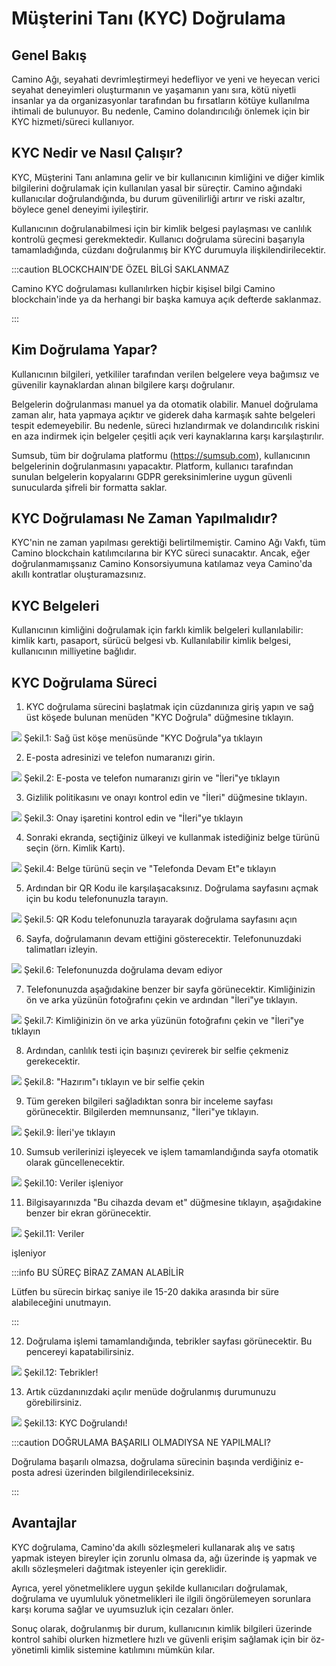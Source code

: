 
# Müşterini Tanı (KYC) Doğrulama

## Genel Bakış

Camino Ağı, seyahati devrimleştirmeyi hedefliyor ve yeni ve heyecan verici seyahat deneyimleri oluşturmanın ve yaşamanın yanı sıra, kötü niyetli insanlar ya da organizasyonlar tarafından bu fırsatların kötüye kullanılma ihtimali de bulunuyor. Bu nedenle, Camino dolandırıcılığı önlemek için bir KYC hizmeti/süreci kullanıyor.

## KYC Nedir ve Nasıl Çalışır?

KYC, Müşterini Tanı anlamına gelir ve bir kullanıcının kimliğini ve diğer kimlik bilgilerini doğrulamak için kullanılan yasal bir süreçtir. Camino ağındaki kullanıcılar doğrulandığında, bu durum güvenilirliği artırır ve riski azaltır, böylece genel deneyimi iyileştirir.

Kullanıcının doğrulanabilmesi için bir kimlik belgesi paylaşması ve canlılık kontrolü geçmesi gerekmektedir. Kullanıcı doğrulama sürecini başarıyla tamamladığında, cüzdanı doğrulanmış bir KYC durumuyla ilişkilendirilecektir.

:::caution BLOCKCHAIN'DE ÖZEL BİLGİ SAKLANMAZ

Camino KYC doğrulaması kullanılırken hiçbir kişisel bilgi Camino blockchain'inde ya da herhangi bir başka kamuya açık defterde saklanmaz.

:::

## Kim Doğrulama Yapar?

Kullanıcının bilgileri, yetkililer tarafından verilen belgelere veya bağımsız ve güvenilir kaynaklardan alınan bilgilere karşı doğrulanır.

Belgelerin doğrulanması manuel ya da otomatik olabilir. Manuel doğrulama zaman alır, hata yapmaya açıktır ve giderek daha karmaşık sahte belgeleri tespit edemeyebilir. Bu nedenle, süreci hızlandırmak ve dolandırıcılık riskini en aza indirmek için belgeler çeşitli açık veri kaynaklarına karşı karşılaştırılır.

Sumsub, tüm bir doğrulama platformu (https://sumsub.com), kullanıcının belgelerinin doğrulanmasını yapacaktır. Platform, kullanıcı tarafından sunulan belgelerin kopyalarını GDPR gereksinimlerine uygun güvenli sunucularda şifreli bir formatta saklar.

## KYC Doğrulaması Ne Zaman Yapılmalıdır?

KYC'nin ne zaman yapılması gerektiği belirtilmemiştir. Camino Ağı Vakfı, tüm Camino blockchain katılımcılarına bir KYC süreci sunacaktır. Ancak, eğer doğrulanmamışsanız Camino Konsorsiyumuna katılamaz veya Camino'da akıllı kontratlar oluşturamazsınız.

## KYC Belgeleri

Kullanıcının kimliğini doğrulamak için farklı kimlik belgeleri kullanılabilir: kimlik kartı, pasaport, sürücü belgesi vb. Kullanılabilir kimlik belgesi, kullanıcının milliyetine bağlıdır.


## KYC Doğrulama Süreci

1. KYC doğrulama sürecini başlatmak için cüzdanınıza giriş yapın ve sağ üst köşede bulunan menüden "KYC Doğrula" düğmesine tıklayın.

![](../../../static/img/camino/kyc/1-kyc-verify.png)
Şekil.1: Sağ üst köşe menüsünde "KYC Doğrula"ya tıklayın

2. E-posta adresinizi ve telefon numaranızı girin.

![](../../../static/img/camino/kyc/2-kyc-enter-email-phone.png)
Şekil.2: E-posta ve telefon numaranızı girin ve "İleri"ye tıklayın

3. Gizlilik politikasını ve onayı kontrol edin ve "İleri" düğmesine tıklayın.

![](../../../static/img/camino/kyc/3-kyc-confirm.png)
Şekil.3: Onay işaretini kontrol edin ve "İleri"ye tıklayın

4. Sonraki ekranda, seçtiğiniz ülkeyi ve kullanmak istediğiniz belge türünü seçin (örn. Kimlik Kartı).

![](../../../static/img/camino/kyc/4-kyc-select-id-cont-phone.png)
Şekil.4: Belge türünü seçin ve "Telefonda Devam Et"e tıklayın

5. Ardından bir QR Kodu ile karşılaşacaksınız. Doğrulama sayfasını açmak için bu kodu telefonunuzla tarayın.

![](../../../static/img/camino/kyc/5-kyc-qr-code.png)
Şekil.5: QR Kodu telefonunuzla tarayarak doğrulama sayfasını açın

6. Sayfa, doğrulamanın devam ettiğini gösterecektir. Telefonunuzdaki talimatları izleyin.

![](../../../static/img/camino/kyc/6-kyc-verification-in-progress.png)
Şekil.6: Telefonunuzda doğrulama devam ediyor

7. Telefonunuzda aşağıdakine benzer bir sayfa görünecektir. Kimliğinizin ön ve arka yüzünün fotoğrafını çekin ve ardından "İleri"ye tıklayın.

![](../../../static/img/camino/kyc/7.1-kyc-phone-id-scan.png)
Şekil.7: Kimliğinizin ön ve arka yüzünün fotoğrafını çekin ve "İleri"ye tıklayın

8. Ardından, canlılık testi için başınızı çevirerek bir selfie çekmeniz gerekecektir.

![](../../../static/img/camino/kyc/7.2-kyc-phone-selfie.png)
Şekil.8: "Hazırım"ı tıklayın ve bir selfie çekin

9. Tüm gereken bilgileri sağladıktan sonra bir inceleme sayfası görünecektir. Bilgilerden memnunsanız, "İleri"ye tıklayın.

![](../../../static/img/camino/kyc/7.3-kyc-phone-review.png)
Şekil.9: İleri'ye tıklayın

10. Sumsub verilerinizi işleyecek ve işlem tamamlandığında sayfa otomatik olarak güncellenecektir.

![](../../../static/img/camino/kyc/7.4-kyc-phone-status.png)
Şekil.10: Veriler işleniyor

11. Bilgisayarınızda "Bu cihazda devam et" düğmesine tıklayın, aşağıdakine benzer bir ekran görünecektir.

![](../../../static/img/camino/kyc/8-kyc-processing-data.png)
Şekil.11: Veriler

 işleniyor

:::info BU SÜREÇ BİRAZ ZAMAN ALABİLİR

Lütfen bu sürecin birkaç saniye ile 15-20 dakika arasında bir süre alabileceğini unutmayın.

:::

12. Doğrulama işlemi tamamlandığında, tebrikler sayfası görünecektir. Bu pencereyi kapatabilirsiniz.

![](../../../static/img/camino/kyc/9-kyc-congratulations.png)
Şekil.12: Tebrikler!

13. Artık cüzdanınızdaki açılır menüde doğrulanmış durumunuzu görebilirsiniz.

![](../../../static/img/camino/kyc/10-kyc-verified.png)
Şekil.13: KYC Doğrulandı!

:::caution DOĞRULAMA BAŞARILI OLMADIYSA NE YAPILMALI?

Doğrulama başarılı olmazsa, doğrulama sürecinin başında verdiğiniz e-posta adresi üzerinden bilgilendirileceksiniz.

:::

## Avantajlar

KYC doğrulama, Camino'da akıllı sözleşmeleri kullanarak alış ve satış yapmak isteyen bireyler için zorunlu olmasa da, ağı üzerinde iş yapmak ve akıllı sözleşmeleri dağıtmak isteyenler için gereklidir.

Ayrıca, yerel yönetmeliklere uygun şekilde kullanıcıları doğrulamak, doğrulama ve uyumluluk yönetmelikleri ile ilgili öngörülemeyen sorunlara karşı koruma sağlar ve uyumsuzluk için cezaları önler.

Sonuç olarak, doğrulanmış bir durum, kullanıcının kimlik bilgileri üzerinde kontrol sahibi olurken hizmetlere hızlı ve güvenli erişim sağlamak için bir öz-yönetimli kimlik sistemine katılımını mümkün kılar.